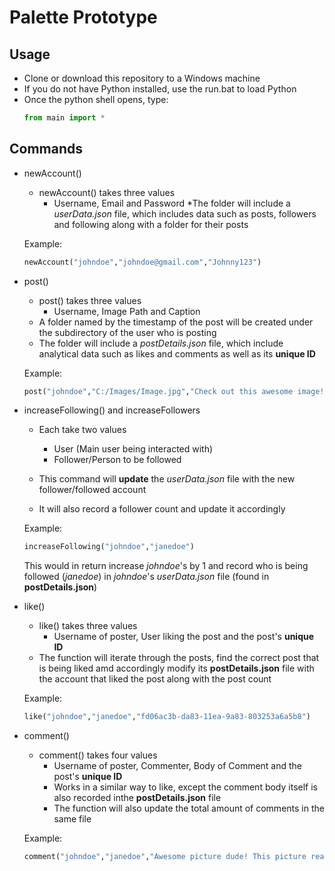 # Palette Prototype 
## Usage
* Clone or download this repository to a Windows machine
* If you do not have Python installed, use the run.bat to load Python
* Once the python shell opens, type:
  ```python
  from main import *
  ```
## Commands
* newAccount()
  * newAccount() takes three values
    * Username, Email and Password
  *The folder will include a *userData.json* file, which includes data such as posts, followers and following along with a folder for their posts
  
  Example:
  ```python
  newAccount("johndoe","johndoe@gmail.com","Johnny123")
  ```
* post()
  * post() takes three values
    * Username, Image Path and Caption
  * A folder named by the timestamp of the post will be created under the subdirectory of the user who is posting
  * The folder will include a *postDetails.json* file, which include analytical data such as likes and comments as well as its **unique ID**
  
  Example:
  ```python
  post("johndoe","C:/Images/Image.jpg","Check out this awesome image!!!! #Epic")
  ```
* increaseFollowing() and increaseFollowers
  * Each take two values
    * User (Main user being interacted with)
    * Follower/Person to be followed
    
  * This command will **update** the *userData.json* file with the new follower/followed account 
  * It will also record a follower count and update it accordingly
  
  Example:
  ```python
  increaseFollowing("johndoe","janedoe")
  ```
  This would in return increase *johndoe*'s by 1 and record who is being followed (*janedoe*) in *johndoe*'s *userData.json* file (found in **postDetails.json**)
  
* like()
  * like() takes three values
    * Username of poster, User liking the post and the post's **unique ID**
  * The function will iterate through the posts, find the correct post that is being liked amd accordingly modify its **postDetails.json** 
  file with the account that liked the post along with the post count
  
  Example:
  ```python
  like("johndoe","janedoe","fd06ac3b-da83-11ea-9a83-803253a6a5b8")
  ```
* comment()
  * comment() takes four values
    * Username of poster, Commenter, Body of Comment and the post's **unique ID** 
    * Works in a similar way to like, except the comment body itself is also recorded inthe **postDetails.json** file
    * The function will also update the total amount of comments in the same file
    
  Example:
  ```python
  comment("johndoe","janedoe","Awesome picture dude! This picture really relaxes me! Is it gonna go on sale one day?", "fd06ac3b-da83-11ea-9a83-803253a6a5b8")
  ```
